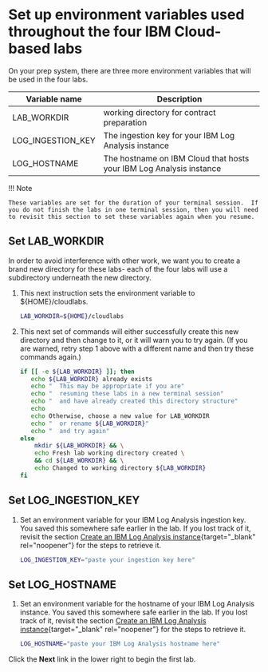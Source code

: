 # Set up environment variables used throughout the four IBM Cloud-based labs

On your prep system, there are three more environment variables that will be used in the four labs.

| Variable name | Description |
|---|---|
| LAB_WORKDIR | working directory for contract preparation |
| LOG_INGESTION_KEY | The ingestion key for your IBM Log Analysis instance |
| LOG_HOSTNAME | The hostname on IBM Cloud that hosts your IBM Log Analysis instance |

!!! Note

    These variables are set for the duration of your terminal session.  If you do not finish the labs in one terminal session, then you will need to revisit this section to set these variables again when you resume.

## Set LAB_WORKDIR

In order to avoid interference with other work, we want you to create a brand new directory for these labs- each of the four labs will use a subdirectory underneath the new directory.

1. This next instruction sets the environment variable to ${HOME}/cloudlabs.

    ``` bash
    LAB_WORKDIR=${HOME}/cloudlabs
    ```


2. This next set of commands will either successfully create this new directory and then change to it, or it will warn you to try again.  (If you are warned, retry step 1 above with a different name and then try these commands again.)

    ``` bash
    if [[ -e ${LAB_WORKDIR} ]]; then
       echo ${LAB_WORKDIR} already exists
       echo "  This may be appropriate if you are"
       echo "  resuming these labs in a new terminal session"
       echo "  and have already created this directory structure"
       echo
       echo Otherwise, choose a new value for LAB_WORKDIR
       echo "  or rename ${LAB_WORKDIR}"
       echo "  and try again"
    else
        mkdir ${LAB_WORKDIR} && \
        echo Fresh lab working directory created \
        && cd ${LAB_WORKDIR} && \
        echo Changed to working directory ${LAB_WORKDIR}
    fi
    ```

## Set LOG_INGESTION_KEY

1. Set an environment variable for your IBM Log Analysis ingestion key. You saved this somewhere safe earlier in the lab.  If you lost track of it, revisit the section [Create an IBM Log Analysis instance](../ibmlog){target="_blank" rel="noopener"} for the steps to retrieve it.

    ``` bash
    LOG_INGESTION_KEY="paste your ingestion key here"
    ```
       
## Set LOG_HOSTNAME

1. Set an environment variable for the hostname of your IBM Log Analysis instance. You saved this somewhere safe earlier in the lab. If you lost track of it, revisit the section [Create an IBM Log Analysis instance](../ibmlog){target="_blank" rel="noopener"} for the steps to retrieve it.
    
    ``` bash
    LOG_HOSTNAME="paste your IBM Log Analysis hostname here"
    ``` 
      
Click the **Next** link in the lower right to begin the first lab.

